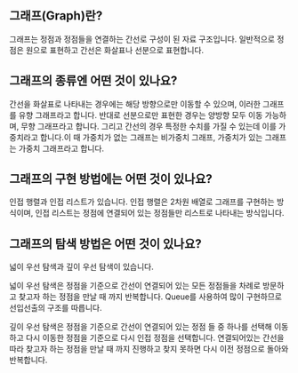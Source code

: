 ## 그래프(Graph)란?

그래프는 정점과 정점들을 연결하는 간선로 구성이 된 자료 구조입니다. 일반적으로 정점은 원으로 표현하고 간선은 화살표나 선분으로 표현합니다.

## 그래프의 종류엔 어떤 것이 있나요?

간선을 화살표로 나타내는 경우에는 해당 방향으로만 이동할 수 있으며, 이러한 그래프를 유향 그래프라고 합니다. 반대로 선분으로만 표현한 경우는 양방향 모두 이동 가능하며, 무향 그래프라고 합니다. 그리고 간선의 경우 특정한 수치를 가질 수 있는데 이를 가중치라고 합니다.이 때 가중치가 없는 그래프는 비가중치 그래프, 가중치가 있는 그래프는 가중치 그래프라고 합니다.

## 그래프의 구현 방법에는 어떤 것이 있나요?

인접 행렬과 인접 리스트가 있습니다. 인접 행렬은 2차원 배열로 그래프를 구현하는 방식이며, 인접 리스트는 정점에 연결되어 있는 정점들만 리스트로 나타내는 방식입니다.

## 그래프의 탐색 방법은 어떤 것이 있나요?

넓이 우선 탐색과 깊이 우선 탐색이 있습니다.

넓이 우선 탐색은 정점을 기준으로 간선이 연결되어 있는 모든 정점들을 차례로 방문하고 찾고자 하는 정점을 만날 때 까지 반복합니다. Queue를 사용하여 많이 구현하므로 선입선출의 구조를 따릅니다.

깊이 우선 탐색은 정점을 기준으로 간선이 연결되어 있는 정점 들 중 하나를 선택해 이동하고 다시 이동한 정점을 기준으로 다시 인접 정점을 선택합니다. 연결되어있는 간선을 따라 찾고자 하는 정점을 만날 때 까지 진행하고 찾지 못하면 다시 이전 정점으로 돌아와 반복합니다.

